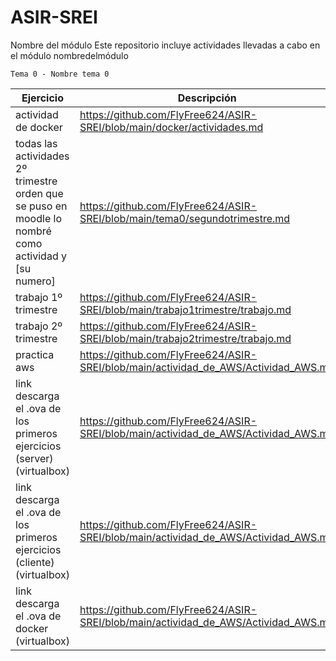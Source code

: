 # ASIR-SREI
Nombre del módulo
Este repositorio incluye actividades llevadas a cabo en el módulo nombredelmódulo


    Tema 0 - Nombre tema 0
  
| Ejercicio   | Descripción   |
| ----------- | ------------- |
| actividad de docker |       https://github.com/FlyFree624/ASIR-SREI/blob/main/docker/actividades.md        |
| todas las actividades 2º trimestre orden que se puso en moodle lo nombré como actividad y [su numero]  |  https://github.com/FlyFree624/ASIR-SREI/blob/main/tema0/segundotrimestre.md         |
| trabajo 1º trimestre |    https://github.com/FlyFree624/ASIR-SREI/blob/main/trabajo1trimestre/trabajo.md           |
| trabajo 2º trimestre|   https://github.com/FlyFree624/ASIR-SREI/blob/main/trabajo2trimestre/trabajo.md            |
| practica aws | https://github.com/FlyFree624/ASIR-SREI/blob/main/actividad_de_AWS/Actividad_AWS.md          |
| link descarga el .ova de los primeros ejercicios (server) (virtualbox)| https://github.com/FlyFree624/ASIR-SREI/blob/main/actividad_de_AWS/Actividad_AWS.md          |
| link descarga el .ova de los primeros ejercicios (cliente) (virtualbox)| https://github.com/FlyFree624/ASIR-SREI/blob/main/actividad_de_AWS/Actividad_AWS.md          |
| link descarga el .ova de docker (virtualbox)| https://github.com/FlyFree624/ASIR-SREI/blob/main/actividad_de_AWS/Actividad_AWS.md          |


